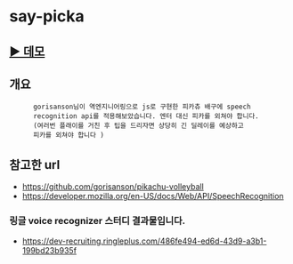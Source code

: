 # say-picka
## [▶️ 데모](https://say-picka.web.app/)

## 개요 

          gorisanson님이 역엔지니어링으로 js로 구현한 피카츄 배구에 speech
          recognition api를 적용해보았습니다. 엔터 대신 피카를 외쳐야 합니다.
          (여러번 플래이를 거친 후 팁을 드리자면 상당히 긴 딜레이를 예상하고
          피카를 외쳐야 합니다 )

## 참고한 url

- https://github.com/gorisanson/pikachu-volleyball
- https://developer.mozilla.org/en-US/docs/Web/API/SpeechRecognition


### 링글 voice recognizer 스터디 결과물입니다.
       
- https://dev-recruiting.ringleplus.com/486fe494-ed6d-43d9-a3b1-199bd23b935f
